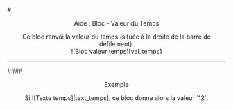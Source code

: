 #<center>Aide : Bloc - Valeur du Temps</center>

<center>Ce bloc renvoi la valeur du temps (située à la droite de la barre de défilement).</center>

<center>![Bloc valeur temps][val_temps]</center>

***

####<center>Exemple</center>
<center>Si ![Texte temps][text_temps], ce bloc donne alors la valeur `12`.</center>


[val_temps]: img/val_temps.png
[text_temps]: img/text_temps.png

